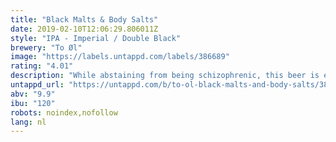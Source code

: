 ```yaml
---
title: "Black Malts & Body Salts"
date: 2019-02-10T12:06:29.806011Z
style: "IPA - Imperial / Double Black"
brewery: "To Øl"
image: "https://labels.untappd.com/labels/386689"
rating: "4.01"
description: "While abstaining from being schizophrenic, this beer is everything. IIPA, Coffee Beer, Stout. Expect the best put together in the toughest balance between hops, coffee, light malts and dark malts.  A Black Imperial IPA brewed with black malts, body salts and french press coffee."
untappd_url: "https://untappd.com/b/to-ol-black-malts-and-body-salts/386689"
abv: "9.9"
ibu: "120"
robots: noindex,nofollow
lang: nl
---
```

